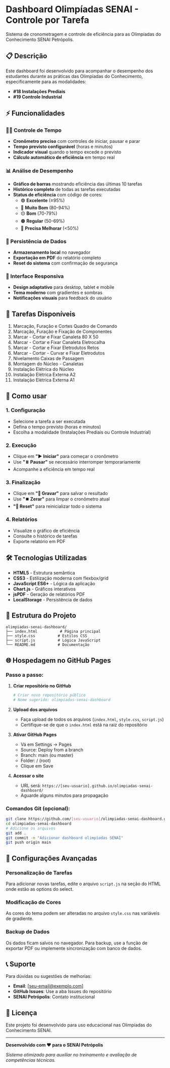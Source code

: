 # Dashboard Olimpíadas SENAI - Controle por Tarefa

Sistema de cronometragem e controle de eficiência para as Olimpíadas do Conhecimento SENAI Petrópolis.

## 📋 Descrição

Este dashboard foi desenvolvido para acompanhar o desempenho dos estudantes durante as práticas das Olimpíadas do Conhecimento, especificamente para as modalidades:

- **#18 Instalações Prediais**
- **#19 Controle Industrial**

## ⚡ Funcionalidades

### 🏃‍♂️ Controle de Tempo
- **Cronômetro preciso** com controles de iniciar, pausar e parar
- **Tempo previsto configurável** (horas e minutos)
- **Indicador visual** quando o tempo excede o previsto
- **Cálculo automático de eficiência** em tempo real

### 📊 Análise de Desempenho
- **Gráfico de barras** mostrando eficiência das últimas 10 tarefas
- **Histórico completo** de todas as tarefas executadas
- **Status de eficiência** com código de cores:
  - 🟢 **Excelente** (≥95%)
  - 🔵 **Muito Bom** (80-94%)
  - 🟡 **Bom** (70-79%)
  - 🟠 **Regular** (50-69%)
  - 🔴 **Precisa Melhorar** (<50%)

### 💾 Persistência de Dados
- **Armazenamento local** no navegador
- **Exportação em PDF** do relatório completo
- **Reset do sistema** com confirmação de segurança

### 📱 Interface Responsiva
- **Design adaptativo** para desktop, tablet e mobile
- **Tema moderno** com gradientes e sombras
- **Notificações visuais** para feedback do usuário

## 🎯 Tarefas Disponíveis

1. Marcação, Furação e Cortes Quadro de Comando
2. Marcação, Furação e Fixação de Componentes
3. Marcar - Cortar e Fixar Canaleta 80 X 50
4. Marcar - Cortar e Fixar Canaleta Eletrocalha
5. Marcar - Cortar e Fixar Eletrodutos Retos
6. Marcar - Cortar - Curvar e Fixar Eletrodutos
7. Nivelamento Caixas de Passagem
8. Montagem do Núcleo - Canaletas
9. Instalação Elétrica do Núcleo
10. Instalação Elétrica Externa A2
11. Instalação Elétrica Externa A1

## 🚀 Como usar

### 1. Configuração
- Selecione a tarefa a ser executada
- Defina o tempo previsto (horas e minutos)
- Escolha a modalidade (Instalações Prediais ou Controle Industrial)

### 2. Execução
- Clique em **"▶️ Iniciar"** para começar o cronômetro
- Use **"⏸️ Pausar"** se necessário interromper temporariamente
- Acompanhe a eficiência em tempo real

### 3. Finalização
- Clique em **"💾 Gravar"** para salvar o resultado
- Use **"⏹️ Zerar"** para limpar o cronômetro atual
- **"🔄 Reset"** para reinicializar todo o sistema

### 4. Relatórios
- Visualize o gráfico de eficiência
- Consulte o histórico de tarefas
- Exporte relatório em PDF

## 🛠️ Tecnologias Utilizadas

- **HTML5** - Estrutura semântica
- **CSS3** - Estilização moderna com flexbox/grid
- **JavaScript ES6+** - Lógica da aplicação
- **Chart.js** - Gráficos interativos
- **jsPDF** - Geração de relatórios PDF
- **LocalStorage** - Persistência de dados

## 📁 Estrutura do Projeto

```
olimpiadas-senai-dashboard/
├── index.html          # Página principal
├── style.css          # Estilos CSS
├── script.js          # Lógica JavaScript
└── README.md          # Documentação
```

## 🌐 Hospedagem no GitHub Pages

### Passo a passo:

1. **Criar repositório no GitHub**
   ```bash
   # Criar novo repositório público
   # Nome sugerido: olimpiadas-senai-dashboard
   ```

2. **Upload dos arquivos**
   - Faça upload de todos os arquivos (`index.html`, `style.css`, `script.js`)
   - Certifique-se de que o `index.html` está na raiz do repositório

3. **Ativar GitHub Pages**
   - Vá em Settings → Pages
   - Source: Deploy from a branch
   - Branch: main (ou master)
   - Folder: / (root)
   - Clique em Save

4. **Acessar o site**
   - URL será: `https://[seu-usuario].github.io/olimpiadas-senai-dashboard/`
   - Aguarde alguns minutos para propagação

### Comandos Git (opcional):
```bash
git clone https://github.com/[seu-usuario]/olimpiadas-senai-dashboard.git
cd olimpiadas-senai-dashboard
# Adicione os arquivos
git add .
git commit -m "Adicionar dashboard olimpíadas SENAI"
git push origin main
```

## 🔧 Configurações Avançadas

### Personalização de Tarefas
Para adicionar novas tarefas, edite o arquivo `script.js` na seção do HTML onde estão as options do select.

### Modificação de Cores
As cores do tema podem ser alteradas no arquivo `style.css` nas variáveis de gradiente.

### Backup de Dados
Os dados ficam salvos no navegador. Para backup, use a função de exportar PDF ou implemente sincronização com banco de dados.

## 📞 Suporte

Para dúvidas ou sugestões de melhorias:

- **Email**: [seu-email@exemplo.com]
- **GitHub Issues**: Use a aba Issues do repositório
- **SENAI Petrópolis**: Contato institucional

## 📄 Licença

Este projeto foi desenvolvido para uso educacional nas Olimpíadas do Conhecimento SENAI.

---

**Desenvolvido com ❤️ para o SENAI Petrópolis**

*Sistema otimizado para auxiliar no treinamento e avaliação de competências técnicas.*